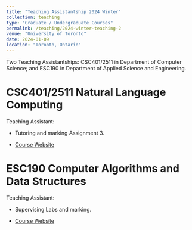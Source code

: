 ```yaml
---
title: "Teaching Assistantship 2024 Winter"
collection: teaching
type: "Graduate / Undergraduate Courses"
permalink: /teaching/2024-winter-teaching-2
venue: "University of Toronto"
date: 2024-01-09
location: "Toronto, Ontario"
---
```


Two Teaching Assistantships: CSC401/2511 in Department of Computer Science; and ESC190 in Department of Applied Science and Engineering. 

CSC401/2511 Natural Language Computing
======
Teaching Assistant: 

* Tutoring and marking Assignment 3. 

* [Course Website](https://www.cs.toronto.edu/~gpenn/csc401/)


ESC190 Computer Algorithms and Data Structures
======
Teaching Assistant: 

* Supervising Labs and marking. 

* [Course Website](https://www.cs.toronto.edu/~guerzhoy/190/)